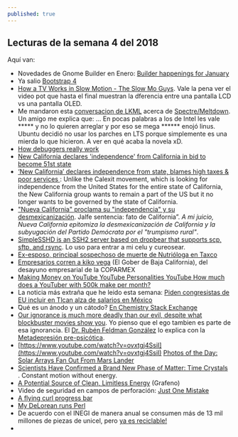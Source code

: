 ```yaml
---
published: true
---
```

## Lecturas de la semana 4 del 2018

Aquí van:

- Novedades de Gnome Builder en Enero: [Builder happenings for January](https://blogs.gnome.org/chergert/2018/01/20/builder-happenings-for-january/)
- Ya salio [Bootstrap 4](https://blog.getbootstrap.com/2018/01/18/bootstrap-4/)
- [How a TV Works in Slow Motion - The Slow Mo Guys](https://www.youtube.com/watch?v=3BJU2drrtCM). Vale la pena ver el video pot que hasta el final muestran la dferencia entre una pantalla LCD vs una pantalla OLED.
- Me mandaron esta [conversacion de LKML](http://lkml.iu.edu/hypermail/linux/kernel/1801.2/04628.html) acerca de [Spectre/Meltdown](https://hackaday.com/2018/01/05/lets-talk-intel-meltdown-and-spectre/). Un amigo me explica que: ... En pocas palabras a los de Intel les vale ***** y no lo quieren arreglar y por eso se mega ****** enojó linus. Ubuntu decidió no usar los parches en LTS porque simplemente es una mierda lo que hicieron. A ver en qué acaba la novela xD.
- [ How debuggers really work](https://opensource.com/article/18/1/how-debuggers-really-work)
- [New California declares 'independence' from California in bid to become 51st state](https://www.usatoday.com/story/news/nation-now/2018/01/16/new-california-declares-independence-california-bid-become-51st-state/1036681001/)
- [‘New California’ declares independence from state, blames high taxes & poor services ](https://www.rt.com/usa/416118-new-california-declares-independence/): Unlike the Calexit movement, which is looking for independence from the United States for the entire state of California, the New California group wants to remain a part of the US but it no longer wants to be governed by the state of California.
- [ "Nueva California" proclama su "independencia" y su desmexicanización](http://www.jornada.unam.mx/2018/01/24/opinion/018o1pol). Jalfe sentencia: fato de California”. _A mi juicio, Nueva California epitomiza la desmexicanización de California y la subyugación del Partido Demócrata por el "trumpismo rural"_.
- [SimpleSSHD is an SSH2 server based on dropbear that supports scp, sftp, and rsync](http://www.galexander.org/software/simplesshd/). Lo uso para entrar a mi celu y cureosear.
- [Ex-esposo, principal sospechoso de muerte de Nutrióloga en Taxco](http://www.eluniversal.com.mx/estados/ex-esposo-principal-sospechoso-de-crimen-de-nutriologa-en-taxco)
- [Empresarios corren a kiko vega](https://www.tijuanasincensura.com/2018/01/24/empresarios-corren-a-kiko-vega-del-desayuno-empresarial-coparmex/amp/) (El Gober de Baja California), del desayuno empresarial de la COPARMEX
- [Making Money on YouTube YouTube Personalities YouTube How much does a YouTuber with 500k make per month?](https://www.quora.com/How-much-does-a-YouTuber-with-500k-make-per-month)
- La noticia más extraña que he leido esta semana: [ Piden congresistas de EU incluir en Tlcan alza de salarios en México](http://www.lacronica.com/EdicionEnLinea/Notas/Nacional/24012018/1303217-Piden-congresistas-de-EU-incluir-en-Tlcan-alza-de-salarios-en-Mexico.html)
- ̉̉Qué es un ánodo y un cátodo? [En Chemistry Stack Exchange](https://chemistry.stackexchange.com/questions/68533/which-is-anode-and-which-is-cathode)
- [Our ignorance is much more deadly than our evil, despite what blockbuster movies show you](https://www.zmescience.com/science/blockbuster-environment-disaster/). Yo pienso que el ego tambien es parte de esa ignorancia. El [Dr. Rubén Feldman González](https://www.percepcionunitaria.org/es/presentaci-n) lo explica con la [Metadepresión pre-psicótica](https://www.percepcionunitaria.org/es/la-metadepresi-n-pre-psic-tica).
- [https://www.youtube.com/watch?v=ovxtgj4SsiI](https://www.youtube.com/watch?v=ovxtgj4SsiI)
[ Photos of the Day: Solar Arrays Fan Out From Mars Lander](https://www.pddnet.com/videos/2018/01/photos-day-solar-arrays-fan-out-mars-lander)
- [Scientists Have Confirmed a Brand New Phase of Matter: Time Crystals ](https://www.sciencealert.com/scientists-have-just-announced-a-brand-new-form-of-matter-time-crystals). Constant motion without energy.
- [A Potential Source of Clean, Limitless Energy](https://www.youtube.com/watch?v=wrleMqm3HiU) (Grafeno)
- Video de seguridad en campos de perforación: [Just One Mistake](https://www.youtube.com/watch?v=NMpf11mffiw)
- [A flying curl progress bar](https://daniel.haxx.se/blog/2018/01/22/a-flying-curl-progress-bar/)
- [ My DeLorean runs Perl](https://opensource.com/article/18/1/my-delorean-runs-perl)
- De acuerdo con el INEGI de manera anual se consumen más de 13 mil millones de piezas de unicel, pero [ya es reciclable!](http://www.adn40.mx/noticia/cultura/nota/2018-01-09-20-35/el-unicel-ya-se-puede-reciclar/)
- 

